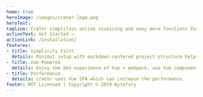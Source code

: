 ```yaml
---
home: true
heroImage: /images/crater-logo.png
heroText: 
tagline: Crater simplifies online invoicing and many more functions for freelancers and small business owners. Spend more time on growing your business and less time on sending bills.
actionText: Get Started →
actionLink: /installation/
features:
- title: Simplicity First
  details: Minimal setup with markdown-centered project structure helps you focus on writing.
- title: Vue-Powered
  details: Enjoy the dev experience of Vue + webpack, use Vue components in markdown, and develop custom themes with Vue.
- title: Performance
  details: crater uses Vue SPA which can increase the performance.
footer: MIT Licensed | Copyright © 2019-Bytefury
---
```

